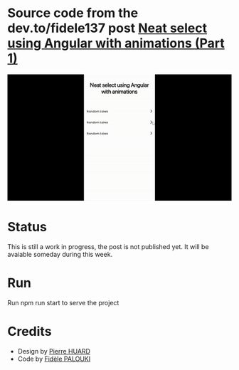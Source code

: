 # Source code from the dev.to/fidele137 post [Neat select using Angular with animations (Part 1)](https://dev.to/fidele137/awesome-select-using-angular-with-animations-4b2d-temp-slug-1233045?preview=5c9aad1dc3f54887990e0fd3e519229cb00c9534f50bc592a92b3b9e9edef376239aca8f50a0ab40b8c14b526fcbb530b8d02f3a1fb32c2d33f4ac28)

![Neat select demo](src/assets/images/neat3.gif)

# Status

This is still a work in progress, the post is not published yet. It will be avaiable someday during this week.

# Run

Run npm run start to serve the project

# Credits

- Design by [Pierre HUARD](https://www.linkedin.com/in/pihuard/)
- Code by [Fidèle PALOUKI](https://twitter.com/frontdatacloud)

